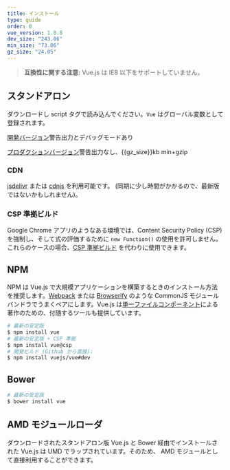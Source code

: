 ```yaml
---
title: インストール
type: guide
order: 0
vue_version: 1.0.8
dev_size: "243.86"
min_size: "73.06"
gz_size: "24.05"
---
```


> **互換性に関する注意:** Vue.js は IE8 以下をサポートしていません。

## スタンドアロン

ダウンロードし script タグで読み込んでください。`Vue` はグローバル変数として登録されます。

<div id="downloads">
<a class="button" href="https://raw.github.com/vuejs/vue/{{vue_version}}/dist/vue.js" download>開発バージョン</a><span class="light info">警告出力とデバッグモードあり</span>

<a class="button" href="https://raw.github.com/vuejs/vue/{{vue_version}}/dist/vue.min.js" download>プロダクションバージョン</a><span class="light info">警告出力なし、{{gz_size}}kb min+gzip</span>
</div>

### CDN

 [jsdelivr](//cdn.jsdelivr.net/vue/{{vue_version}}/vue.min.js) または [cdnjs](//cdnjs.cloudflare.com/ajax/libs/vue/{{vue_version}}/vue.min.js) を利用可能です。 (同期に少し時間がかかるので、最新版ではないかもしれません)。

### CSP 準拠ビルド

Google Chrome アプリのようなある環境では、Content Security Policy (CSP) を強制し、そして式の評価するために `new Function()` の使用を許可しません。これらのケースの場合、[CSP 準拠ビルド](https://github.com/vuejs/vue/tree/csp/dist) を代わりに使用できます。

## NPM

NPM は Vue.js で大規模アプリケーションを構築するときのインストール方法を推奨します。[Webpack](http://webpack.github.io/) または [Browserify](http://browserify.org/) のような CommonJS モジュールバンドラでうまくペアにします。Vue.js は[単一ファイルコンポーネント](application.html#Single_File_Components)による著作のための、付随するツールも提供しています。

``` bash
# 最新の安定版
$ npm install vue
# 最新の安定版 + CSP 準拠
$ npm install vue@csp
# 開発ビルド (Github から直接):
$ npm install vuejs/vue#dev
```

## Bower

``` bash
# 最新の安定版
$ bower install vue
```

## AMD モジュールローダ
ダウンロードされたスタンドアロン版 Vue.js と Bower 経由でインストールされた Vue.js は UMD でラップされています。そのため、 AMD モジュールとして直接利用することができます。

